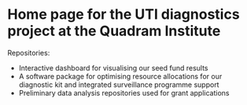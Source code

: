 # Home page for the UTI diagnostics project at the Quadram Institute

Repositories:
- Interactive dashboard for visualising our seed fund results
- A software package for optimising resource allocations for our diagnostic kit and integrated surveillance programme support
- Preliminary data analysis repositories used for grant applications
